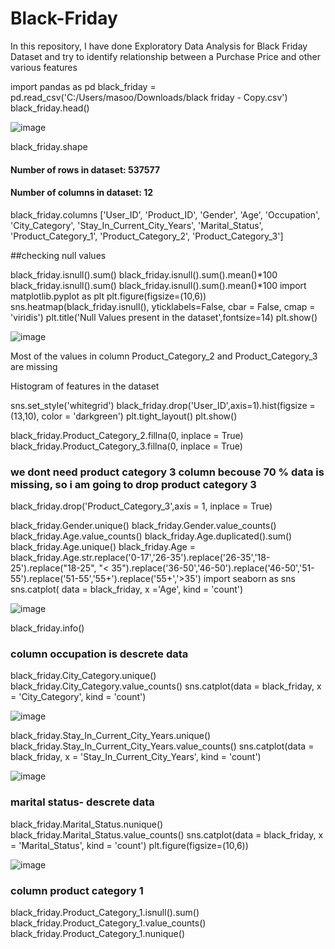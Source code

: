 # Black-Friday
In this repository, I have done Exploratory Data Analysis for Black Friday Dataset and try to identify relationship between a Purchase Price and other various features

import pandas as pd
black_friday = pd.read_csv('C:/Users/masoo/Downloads/black friday - Copy.csv')
black_friday.head()

![image](https://user-images.githubusercontent.com/87862008/139216761-ec5d9f30-f1a0-4b29-a3d1-afd3742543ce.png)

black_friday.shape
#### Number of rows in dataset:  537577
#### Number of columns in dataset:  12
black_friday.columns
['User_ID', 'Product_ID', 'Gender', 'Age', 'Occupation', 'City_Category',
       'Stay_In_Current_City_Years', 'Marital_Status', 'Product_Category_1',
       'Product_Category_2', 'Product_Category_3']
       
##checking null values

black_friday.isnull().sum()
black_friday.isnull().sum().mean()*100
black_friday.isnull().sum()
black_friday.isnull().sum().mean()*100
import matplotlib.pyplot as plt
plt.figure(figsize=(10,6))
sns.heatmap(black_friday.isnull(), yticklabels=False, cbar = False, cmap = 'viridis')
plt.title('Null Values present in the dataset',fontsize=14)
plt.show()

![image](https://user-images.githubusercontent.com/87862008/139220278-2dc99309-e486-4800-8619-638b36b986e5.png)

Most of the values in column Product_Category_2 and Product_Category_3 are missing

Histogram of features in the dataset

sns.set_style('whitegrid')
black_friday.drop('User_ID',axis=1).hist(figsize = (13,10), color = 'darkgreen')
plt.tight_layout()
plt.show()



black_friday.Product_Category_2.fillna(0, inplace = True)
black_friday.Product_Category_3.fillna(0, inplace = True)
### we dont need product category 3 column becouse 70 % data is missing, so i am going to drop product category 3
black_friday.drop('Product_Category_3',axis = 1, inplace = True)


black_friday.Gender.unique()
black_friday.Gender.value_counts()
black_friday.Age.value_counts()
black_friday.Age.duplicated().sum()
black_friday.Age.unique()
black_friday.Age = black_friday.Age.str.replace('0-17','26-35').replace('26-35','18-25').replace("18-25", "< 35").replace('36-50','46-50').replace('46-50','51-55').replace('51-55','55+').replace('55+','>35')
import seaborn as sns
sns.catplot( data = black_friday, x ='Age', kind = 'count')

![image](https://user-images.githubusercontent.com/87862008/139216450-d4d50dee-68ee-41e7-8bb4-f430d6f8b22a.png)

black_friday.info()
### column occupation is descrete data
black_friday.City_Category.unique()
black_friday.City_Category.value_counts()
sns.catplot(data = black_friday, x = 'City_Category', kind = 'count')


![image](https://user-images.githubusercontent.com/87862008/139217455-0eae388d-c093-4e04-aaa8-34b8f205cadf.png)

black_friday.Stay_In_Current_City_Years.unique()
black_friday.Stay_In_Current_City_Years.value_counts()
sns.catplot(data = black_friday, x = 'Stay_In_Current_City_Years', kind = 'count')

![image](https://user-images.githubusercontent.com/87862008/139217556-c10036df-d30c-4848-b8ca-0c50d0656b8c.png)

### marital status- descrete data
black_friday.Marital_Status.nunique()
black_friday.Marital_Status.value_counts()
sns.catplot(data = black_friday, x = 'Marital_Status', kind = 'count')
plt.figure(figsize=(10,6))

![image](https://user-images.githubusercontent.com/87862008/139217658-1c83c8c2-3e7e-4770-b99f-567807b4bcfd.png)

### column product category 1
black_friday.Product_Category_1.isnull().sum()
black_friday.Product_Category_1.value_counts()
black_friday.Product_Category_1.nunique()
